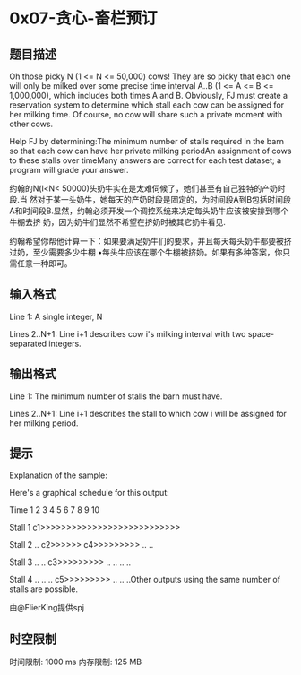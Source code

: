 # 0x07-贪心-畜栏预订

## 题目描述

Oh those picky N (1 <= N <= 50,000) cows! They are so picky that each one will only be milked over some precise time interval A..B (1 <= A <= B <= 1,000,000), which includes both times A and B.  Obviously, FJ must create a reservation system to determine which stall each cow can be assigned for her milking time. Of course, no cow will share such a private moment with other cows.


Help FJ by determining:The minimum number of stalls required in the barn so that each cow can have her private milking periodAn assignment of cows to these stalls over timeMany answers are correct for each test dataset; a program will grade your answer.

约翰的N(l<N< 50000)头奶牛实在是太难伺候了，她们甚至有自己独特的产奶时段.当 然对于某一头奶牛，她每天的产奶时段是固定的，为时间段A到B包括时间段A和时间段B.显然，约翰必须开发一个调控系统来决定每头奶牛应该被安排到哪个牛棚去挤 奶，因为奶牛们显然不希望在挤奶时被其它奶牛看见.

约翰希望你帮他计算一下：如果要满足奶牛们的要求，并且每天每头奶牛都要被挤过奶，至少需要多少牛棚 •每头牛应该在哪个牛棚被挤奶。如果有多种答案，你只需任意一种即可。


## 输入格式

Line 1: A single integer, N

Lines 2..N+1: Line i+1 describes cow i's milking interval with two space-separated integers.


## 输出格式

Line 1: The minimum number of stalls the barn must have.




Lines 2..N+1: Line i+1 describes the stall to which cow i will be assigned for her milking period.


## 提示

Explanation of the sample:







Here's a graphical schedule for this output:

Time     1  2  3  4  5  6  7  8  9 10


Stall 1 c1>>>>>>>>>>>>>>>>>>>>>>>>>>>


Stall 2 .. c2>>>>>> c4>>>>>>>>> .. ..


Stall 3 .. .. c3>>>>>>>>> .. .. .. ..


Stall 4 .. .. .. c5>>>>>>>>> .. .. ..Other outputs using the same number of stalls are possible.

由@FlierKing提供spj


## 时空限制

时间限制: 1000 ms
内存限制: 125 MB
